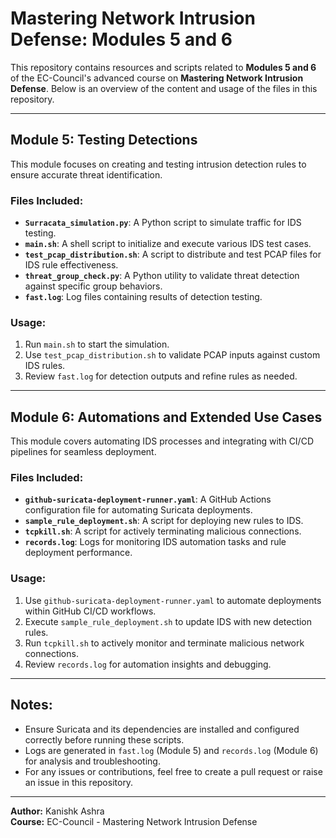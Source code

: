 # Mastering Network Intrusion Defense: Modules 5 and 6

This repository contains resources and scripts related to **Modules 5 and 6** of the EC-Council's advanced course on **Mastering Network Intrusion Defense**. Below is an overview of the content and usage of the files in this repository.

---

## Module 5: Testing Detections
This module focuses on creating and testing intrusion detection rules to ensure accurate threat identification.

### Files Included:
- **`Surracata_simulation.py`**: A Python script to simulate traffic for IDS testing.
- **`main.sh`**: A shell script to initialize and execute various IDS test cases.
- **`test_pcap_distribution.sh`**: A script to distribute and test PCAP files for IDS rule effectiveness.
- **`threat_group_check.py`**: A Python utility to validate threat detection against specific group behaviors.
- **`fast.log`**: Log files containing results of detection testing.

### Usage:
1. Run `main.sh` to start the simulation.
2. Use `test_pcap_distribution.sh` to validate PCAP inputs against custom IDS rules.
3. Review `fast.log` for detection outputs and refine rules as needed.

---

## Module 6: Automations and Extended Use Cases
This module covers automating IDS processes and integrating with CI/CD pipelines for seamless deployment.

### Files Included:
- **`github-suricata-deployment-runner.yaml`**: A GitHub Actions configuration file for automating Suricata deployments.
- **`sample_rule_deployment.sh`**: A script for deploying new rules to IDS.
- **`tcpkill.sh`**: A script for actively terminating malicious connections.
- **`records.log`**: Logs for monitoring IDS automation tasks and rule deployment performance.

### Usage:
1. Use `github-suricata-deployment-runner.yaml` to automate deployments within GitHub CI/CD workflows.
2. Execute `sample_rule_deployment.sh` to update IDS with new detection rules.
3. Run `tcpkill.sh` to actively monitor and terminate malicious network connections.
4. Review `records.log` for automation insights and debugging.

---

## Notes:
- Ensure Suricata and its dependencies are installed and configured correctly before running these scripts.
- Logs are generated in `fast.log` (Module 5) and `records.log` (Module 6) for analysis and troubleshooting.
- For any issues or contributions, feel free to create a pull request or raise an issue in this repository.

---

**Author:** Kanishk Ashra  
**Course:** EC-Council - Mastering Network Intrusion Defense
